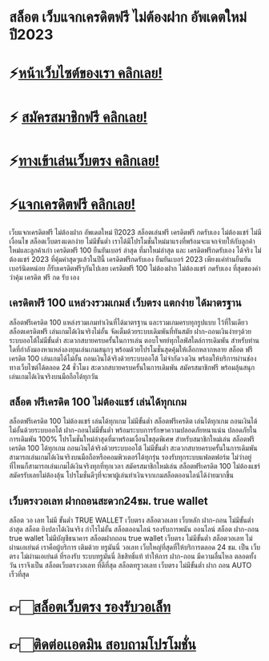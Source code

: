 # สล็อต เว็บแจกเครดิตฟรี ไม่ต้องฝาก อัพเดตใหม่ ปี2023

# ⚡[หน้าเว็บไซต์ของเรา คลิกเลย!](https://pgslotmachine.com/)
# ⚡ [สมัครสมาชิกฟรี คลิกเลย!](https://pgslotmachine.jwallet.link/register)
# ⚡[ทางเข้าเล่นเว็บตรง คลิกเลย!](https://pgslotmachine.jwallet.link/login)
# ⚡[แจกเครดิตฟรี คลิกเลย!](https://pgslotmachine.jwallet.link/contact)

เว็บแจกเครดิตฟรี ไม่ต้องฝาก อัพเดตใหม่ ปี2023 สล็อตเล่นฟรี เครดิตฟรี กดรับเอง ไม่ต้องแชร์ ไม่มีเงื่อนไข สล็อตเว็บตรงแตกง่าย ไม่มีขั้นต่ำ เราได้มีโปรโมชั่นใหม่มาแรงที่พร้อมจะแจกจ่ายให้กับลูกค้าใหม่และลูกค้าเก่า เครดิตฟรี 100 ยืนยันเบอร์ ล่าสุด ที่มาใหม่ล่าสุด และ เครดิตฟรีกดรับเอง ได้จริง ไม่ต้องแชร์ 2023 ที่คุ้มค่าสุดๆแล้วในปีนี้ เครดิตฟรีกดรับเอง ยืนยันเบอร์ 2023 เพียงแค่ท่านยืนยันเบอร์นิดหน่อย ก็รับเครดิตฟรีๆกันไปเลย เครดิตฟรี 100 ไม่ต้องฝาก ไม่ต้องแชร์ กดรับเอง ที่สุดของคำว่าคุ้ม เครดิต ฟรี กด รับ เอง

## เครดิตฟรี 100 แหล่วงรวมเกมส์ เว็บตรง แตกง่าย ได้มาตรฐาน
สล็อตฟรีเครดิต 100 แหล่งรวมเกมทำเงินที่ได้มาตรฐาน และรวมเกมครบทุกรูปแบบ ไว้ที่ในเดียว สล็อตเครดิตฟรี เล่นเกมได้เงินจริงไม่อั้น จัดเต็มด้วยระบบเดิมพันที่ทันสมัย ฝาก-ถอนเงินง่ายๆด้วยระบบออโต้ไม่มีขั้นต่ำ สะดวกสบายครบครั้นในการเล่น ตอบโจทย์ทุกไลฟ์สไตล์การเดิมพัน สำหรับท่านใดที่กำลังมองหาแหล่งลงทุนเล่นเกมสนุกๆ พร้อมด้วยโปรโมชั่นสุดคุ้มให้เลือกหลากหลาย สล็อต ฟรีเครดิต 100 เล่นเกมได้ไม่อั้น ถอนเงินได้จริงด้วยระบบออโต้ ไม่จำกัดวงเงิน พร้อมให้บริการผ่านช่องทางเว็บไซต์ได้ตลอด 24 ชั่วโมง สะดวกสบายครบครั้นในการเดิมพัน สมัครสมาชิกฟรี พร้อมลุ้นสนุกเล่นเกมได้เงินจริงบนมือถือได้ทุกวัน

## สล็อต ฟรีเครดิต 100 ไม่ต้องแชร์ เล่นได้ทุกเกม
สล็อตฟรีเครดิต 100 ไม่ต้องแชร์ เล่นได้ทุกเกม ไม่มีขั้นต่ำ สล็อตฟรีเครดิต  เล่นได้ทุกเกม ถอนเงินได้ไม่อั้นด้วยระบบออโต้ ฝาก-ถอนไม่มีขั้นต่ำ พร้อมระบบการรักษาความปลอดภัยหนาแน่น ปลอดภัยในการเดิมพัน 100% โปรโมชั่นใหม่ล่าสุดที่มาพร้อมเงื่อนไขสุดพิเศษ สำหรับสมาชิกใหม่เล่น สล็อตฟรีเครดิต 100 ได้ทุกเกม ถอนเงินได้จริงด้วยระบบออโต้ ไม่มีขั้นต่ำ สะดวกสบายครบครั้นในการเดิมพัน สามารถเล่นเกมได้เงินจริงบนมือถือหรือคอมพิวเตอร์ได้ทุกรุ่น รองรับทุกระบบแฟลตฟอร์ม ไม่ว่าอยู่ที่ไหนก็สามารถเล่นเกมได้เงินจริงทุกที่ทุกเวลา สมัครสมาชิกใหม่เล่น สล็อตฟรีเครดิต 100 ไม่ต้องแชร์ สมัครรับเลยไม่ต้องลุ้น โปรโมชั่นดีๆที่จะพาผู้เล่นทำเงินจากเกมสล็อตออนไลน์ได้ง่ายมากขึ้น

## เว็บตรงวอเลท ฝากถอนสะดวก24ชม. true wallet
สล็อต วอ เลท ไม่มี ขั้นต่ำ TRUE WALLET เว็บตรง สล็อตวอเลท เว็บหลัก ฝาก-ถอน ไม่มีขั้นต่ำ ล่าสุด สล็อต ยิงปลาได้เงินจริง กำไรไม่อั้น สล็อตออนไลน์ รองรับการพนัน
ออนไลน์ สล็อต ฝาก-ถอน true wallet ไม่มีบัญชีธนาคาร สล็อตฝากถอน true wallet เว็บตรง ไม่มีขั้นต่ำ สล็อตวอเลท ไม่ผ่านเอเย่นต์ เราคือผู้บริการ เติมด้วย ทรูมันนี่ วอเลท เว็บใหญ่ที่สุดที่ให้บริการตลอด 24 ชม. เป็น เว็บตรง ไม่ผ่านเอเย่นต์ ที่รองรับ ระบบทรูมันนี่ ลิขสิทธิ์แท้ ทำให้การ ฝาก-ถอน มีความลื่นไหล ตลอดทั้งวัน เราจึงเป็น สล็อตเว็บตรงวอเลท ที่ดีที่สุด สล็อตทรูวอเลท เว็บตรง ไม่มีขั้นต่ำ ฝาก ถอน AUTO เร็วที่สุด

# 👉🏻[สล็อตเว็บตรง รองรับวอเล็ท](https://pgslotmachine.com/)
# 👉🏻[ติดต่อเเอดมิน สอบถามโปรโมชั่น](https://pgslotmachine.jwallet.link/contact)
